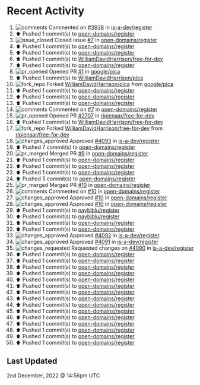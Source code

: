 # Recent Activity

<!--RECENT_ACTIVITY:start-->
1. ![comments](https://cdn.jsdelivr.net/gh/Readme-Workflows/Readme-Icons@main/icons/octicons/Comment.svg) Commented on [#3938](https://github.com/is-a-dev/register/pull/3938#issuecomment-1335174069) in [is-a-dev/register](https://github.com/is-a-dev/register)
2. ⬆️ Pushed 1 commit(s) to [open-domains/register](https://github.com/open-domains/register)
3. ![issue_closed](https://cdn.jsdelivr.net/gh/Readme-Workflows/Readme-Icons@main/icons/octicons/IssueClosed.svg) Closed issue [#7](https://github.com/open-domains/register/issues/7) in [open-domains/register](https://github.com/open-domains/register)
4. ⬆️ Pushed 1 commit(s) to [open-domains/register](https://github.com/open-domains/register)
5. ⬆️ Pushed 1 commit(s) to [open-domains/register](https://github.com/open-domains/register)
6. ⬆️ Pushed 1 commit(s) to [WilliamDavidHarrison/free-for-dev](https://github.com/WilliamDavidHarrison/free-for-dev)
7. ⬆️ Pushed 1 commit(s) to [open-domains/register](https://github.com/open-domains/register)
8. ![pr_opened](https://cdn.jsdelivr.net/gh/Readme-Workflows/Readme-Icons@main/icons/octicons/PullRequestOpened.svg) Opened PR [#1](https://github.com/google/pica/pull/1) in [google/pica](https://github.com/google/pica)
9. ⬆️ Pushed 1 commit(s) to [WilliamDavidHarrison/pica](https://github.com/WilliamDavidHarrison/pica)
10. ![fork_repo](https://cdn.jsdelivr.net/gh/Readme-Workflows/Readme-Icons@main/icons/octicons/ForkedRepository.svg) Forked [WilliamDavidHarrison/pica](https://github.com/WilliamDavidHarrison/pica) from [google/pica](https://github.com/google/pica)
11. ⬆️ Pushed 1 commit(s) to [open-domains/register](https://github.com/open-domains/register)
12. ⬆️ Pushed 1 commit(s) to [open-domains/register](https://github.com/open-domains/register)
13. ⬆️ Pushed 1 commit(s) to [open-domains/register](https://github.com/open-domains/register)
14. ![comments](https://cdn.jsdelivr.net/gh/Readme-Workflows/Readme-Icons@main/icons/octicons/Comment.svg) Commented on [#7](https://github.com/open-domains/register/issues/7#issuecomment-1334773337) in [open-domains/register](https://github.com/open-domains/register)
15. ![pr_opened](https://cdn.jsdelivr.net/gh/Readme-Workflows/Readme-Icons@main/icons/octicons/PullRequestOpened.svg) Opened PR [#2707](https://github.com/ripienaar/free-for-dev/pull/2707) in [ripienaar/free-for-dev](https://github.com/ripienaar/free-for-dev)
16. ⬆️ Pushed 1 commit(s) to [WilliamDavidHarrison/free-for-dev](https://github.com/WilliamDavidHarrison/free-for-dev)
17. ![fork_repo](https://cdn.jsdelivr.net/gh/Readme-Workflows/Readme-Icons@main/icons/octicons/ForkedRepository.svg) Forked [WilliamDavidHarrison/free-for-dev](https://github.com/WilliamDavidHarrison/free-for-dev) from [ripienaar/free-for-dev](https://github.com/ripienaar/free-for-dev)
18. ![changes_approved](https://cdn.jsdelivr.net/gh/Readme-Workflows/Readme-Icons@main/icons/octicons/ApprovedChanges.svg) Approved [#4093](https://github.com/is-a-dev/register/pull/4093#pullrequestreview-1201976540) in [is-a-dev/register](https://github.com/is-a-dev/register)
19. ⬆️ Pushed 7 commit(s) to [open-domains/register](https://github.com/open-domains/register)
20. ![pr_merged](https://cdn.jsdelivr.net/gh/Readme-Workflows/Readme-Icons@main/icons/octicons/PullRequestMerged.svg) Merged PR [#9](https://github.com/open-domains/register/pull/9) in [open-domains/register](https://github.com/open-domains/register)
21. ⬆️ Pushed 1 commit(s) to [open-domains/register](https://github.com/open-domains/register)
22. ⬆️ Pushed 1 commit(s) to [open-domains/register](https://github.com/open-domains/register)
23. ⬆️ Pushed 1 commit(s) to [open-domains/register](https://github.com/open-domains/register)
24. ⬆️ Pushed 5 commit(s) to [open-domains/register](https://github.com/open-domains/register)
25. ![pr_merged](https://cdn.jsdelivr.net/gh/Readme-Workflows/Readme-Icons@main/icons/octicons/PullRequestMerged.svg) Merged PR [#10](https://github.com/open-domains/register/pull/10) in [open-domains/register](https://github.com/open-domains/register)
26. ![comments](https://cdn.jsdelivr.net/gh/Readme-Workflows/Readme-Icons@main/icons/octicons/Comment.svg) Commented on [#10](https://github.com/open-domains/register/pull/10#discussion_r1037771420) in [open-domains/register](https://github.com/open-domains/register)
27. ![changes_approved](https://cdn.jsdelivr.net/gh/Readme-Workflows/Readme-Icons@main/icons/octicons/ApprovedChanges.svg) Approved [#10](https://github.com/open-domains/register/pull/10#pullrequestreview-1201952609) in [open-domains/register](https://github.com/open-domains/register)
28. ![changes_approved](https://cdn.jsdelivr.net/gh/Readme-Workflows/Readme-Icons@main/icons/octicons/ApprovedChanges.svg) Approved [#10](https://github.com/open-domains/register/pull/10#pullrequestreview-1201952609) in [open-domains/register](https://github.com/open-domains/register)
29. ⬆️ Pushed 1 commit(s) to [naybiblu/register](https://github.com/naybiblu/register)
30. ⬆️ Pushed 1 commit(s) to [naybiblu/register](https://github.com/naybiblu/register)
31. ⬆️ Pushed 1 commit(s) to [open-domains/register](https://github.com/open-domains/register)
32. ⬆️ Pushed 1 commit(s) to [open-domains/register](https://github.com/open-domains/register)
33. ![changes_approved](https://cdn.jsdelivr.net/gh/Readme-Workflows/Readme-Icons@main/icons/octicons/ApprovedChanges.svg) Approved [#4092](https://github.com/is-a-dev/register/pull/4092#pullrequestreview-1201925352) in [is-a-dev/register](https://github.com/is-a-dev/register)
34. ![changes_approved](https://cdn.jsdelivr.net/gh/Readme-Workflows/Readme-Icons@main/icons/octicons/ApprovedChanges.svg) Approved [#4091](https://github.com/is-a-dev/register/pull/4091#pullrequestreview-1201921063) in [is-a-dev/register](https://github.com/is-a-dev/register)
35. ![changes_requested](https://cdn.jsdelivr.net/gh/Readme-Workflows/Readme-Icons@main/icons/octicons/RequestedChanges.svg) Requested changes on [#4090](https://github.com/is-a-dev/register/pull/4090#pullrequestreview-1201920786) in [is-a-dev/register](https://github.com/is-a-dev/register)
36. ⬆️ Pushed 1 commit(s) to [open-domains/register](https://github.com/open-domains/register)
37. ⬆️ Pushed 1 commit(s) to [open-domains/register](https://github.com/open-domains/register)
38. ⬆️ Pushed 1 commit(s) to [open-domains/register](https://github.com/open-domains/register)
39. ⬆️ Pushed 1 commit(s) to [open-domains/register](https://github.com/open-domains/register)
40. ⬆️ Pushed 1 commit(s) to [open-domains/register](https://github.com/open-domains/register)
41. ⬆️ Pushed 1 commit(s) to [open-domains/register](https://github.com/open-domains/register)
42. ⬆️ Pushed 1 commit(s) to [open-domains/register](https://github.com/open-domains/register)
43. ⬆️ Pushed 1 commit(s) to [open-domains/register](https://github.com/open-domains/register)
44. ⬆️ Pushed 1 commit(s) to [open-domains/register](https://github.com/open-domains/register)
45. ⬆️ Pushed 1 commit(s) to [open-domains/register](https://github.com/open-domains/register)
46. ⬆️ Pushed 1 commit(s) to [open-domains/register](https://github.com/open-domains/register)
47. ⬆️ Pushed 1 commit(s) to [open-domains/register](https://github.com/open-domains/register)
48. ⬆️ Pushed 1 commit(s) to [open-domains/register](https://github.com/open-domains/register)
49. ⬆️ Pushed 1 commit(s) to [open-domains/register](https://github.com/open-domains/register)
50. ⬆️ Pushed 1 commit(s) to [open-domains/register](https://github.com/open-domains/register)
<!--RECENT_ACTIVITY:end-->

## Last Updated
<!--RECENT_ACTIVITY:last_update-->
2nd December, 2022 @ 14:56pm UTC
<!--RECENT_ACTIVITY:last_update_end-->
